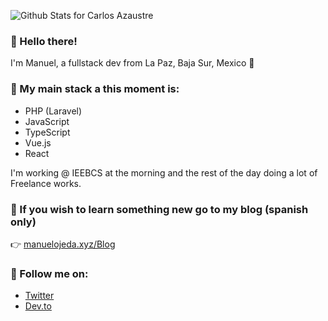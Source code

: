 ![Github Stats for Carlos Azaustre](https://github-readme-stats.vercel.app/api?username=manuelojeda&show_icons=true&hide_border=true&title_color=ffb300&icon_color=ffb300&bg_color=dddddd)


### 🚀 Hello there!

I'm Manuel, a fullstack dev from La Paz, Baja Sur, Mexico 🌊

### 🚀 My main stack a this moment is:

- PHP (Laravel)
- JavaScript
- TypeScript
- Vue.js
- React

I'm working @ IEEBCS at the morning and the rest of the day doing a lot of Freelance works.

### 🚀 If you wish to learn something new go to my blog (spanish only)

👉 [manuelojeda.xyz/Blog](https://manuelojeda.xyz/Blog)

### 🚀 Follow me on:

- [Twitter](https://twitter.com/darkjeda)
- [Dev.to](https://dev.to/manuelojeda)
